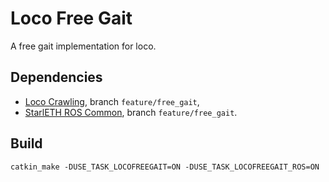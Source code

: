 # Loco Free Gait

A free gait implementation for loco.

## Dependencies

* [Loco Crawling](https://bitbucket.org/ethz-asl-lr/loco_crawling/), branch `feature/free_gait`,
* [StarlETH ROS Common](https://bitbucket.org/ethz-asl-lr/starleth_ros_common), branch `feature/free_gait`.


## Build

	catkin_make -DUSE_TASK_LOCOFREEGAIT=ON -DUSE_TASK_LOCOFREEGAIT_ROS=ON
